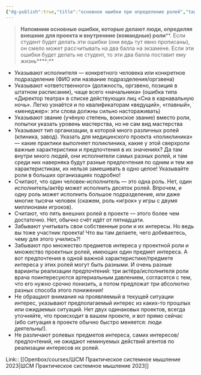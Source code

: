 ```yaml
---
{"dg-publish":true,"title":"основное ошибки при определение ролей","tags":["quotes"],"date":"2023-03-09T11:16:39+04:00","modified_at":"2023-03-09T11:16:48+04:00","alias":"основное ошибки при определение ролей","dg-path":"/quotes/202303091116.md","permalink":"/quotes/202303091116/","dgPassFrontmatter":true}
---
```



> **Напомним основные ошибки, которые делают люди, определяя** **внешние для проекта и внутренние (командные) роли****. Если студент будет делать эти ошибки (они ведь тут явно прописаны), он смело может рассчитывать на два балла на экзамене. Если эти ошибки будет делать не студент, то эти два балла поставит ему жизнь****:**

-   Указывают исполнителя — конкретного человека или конкретное подразделение (ФИО или название подразделения/оргзвена)
-   Указывают «ответственного» (должность, оргзвено, позиция в штатном расписании), чаще всего «начальника» (ошибка типа «Директор театра» в списке действующих лиц «Сна в карнавальную ночь». Легко узнаётся и по квалификаторам «ведущий», «главный», «менеджер»: эти слова должны сильно настораживать)
-   Указывают звание (учёную степень, воинское звание) вместо роли, попытки указать уровень мастерства, но не сам вид мастерства
-   Указывают тип организации, в которой много различных ролей (клиника, завод). Указать для медицинского проекта «поликлиника» — какие практики выполняет поликлиника, какие у этой сверхроли важные характеристики и предпочтения в их значениях? Да там внутри много людей, они исполнители самых разных ролей, и там среди них наверняка будут разные предпочтения по одним и тем же характеристикам, их нельзя замешивать в одно целое! Указывайте роли в больших организациях подробно!
-   Считают, что один человек-исполнитель — это одна роль. Нет, один исполнитель/актёр может исполнить десяток ролей. Впрочем, и одну роль может исполнить большое подразделение, или даже многие тысячи человек (скажем, роль «игрок» у игры с двумя миллионами игроков).
-   Считают, что пять внешних ролей в проекте — этого более чем достаточно. Нет, обычно счёт идёт от пятнадцати.
-   Забывают учитывать свои собственные роли и их интересы. Но ведь вы тоже участник проекта! Что вы там делаете, чего добиваетесь, чему для этого учились?!
-   Забывают про множество предметов интереса у проектной роли и множество проектных ролей, имеющих один предмет интереса. А вот предпочтения в одной важной характеристике/предмете интереса у этих ролей могут быть разными. И очень разные варианты реализации предпочтений: три актёра/исполнителя роли врача поинтересуются артериальным давлением, согласятся с тем, что его нужно срочно понизить, а потом предложат три абсолютно разных способа этого понижения!
-   Не обращают внимания на проявляемый в текущей ситуации интерес, указывают предполагаемый интерес из каких-то прошлых или ожидаемых ситуаций. Нет двух одинаковых проектов, всегда уточняйте, что происходит в вашем проекте, и вот прямо сейчас (ибо ситуация в проекте обычно быстро меняется: люди деятельны!).
-   Не различают ролевых предметов интереса, самих интересов/предпочтений, не ожидают неминуемых действий агентов по реализации интересов их ролей.

Link:: [[Openbox/courses/ШСМ Практическое системное мышление 2023\|ШСМ Практическое системное мышление 2023]]
